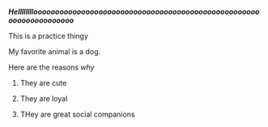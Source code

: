 ***Hellllllllooooooooooooooooooooooooooooooooooooooooooooooooooooooooooooooooooo***

This is a practice thingy

My favorite animal is a dog.

Here are the reasons *why*

1. They are cute

2. They are loyal

3. THey are great social companions
